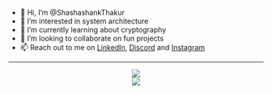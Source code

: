 - 👋 Hi, I’m @ShashashankThakur
- 👀 I’m interested in system architecture
- 🌱 I’m currently learning about cryptography
- 💞️ I’m looking to collaborate on fun projects
- 📫 Reach out to me on [LinkedIn](www.linkedin.com/in/shashashank), [Discord](https://discordapp.com/users/719167134256594975) and [Instagram](https://www.instagram.com/shashashankthakur/)

<!---
<div align="center">
    <a href="www.linkedin.com/in/shashashank">
        <img height="32" src="https://skillicons.dev/icons?i=linkedin">
    </a>
    &nbsp;
    <a href="https://discordapp.com/users/719167134256594975">
        <img height="32" src="https://skillicons.dev/icons?i=discord">
    </a>
    &nbsp;
    <a href="https://www.instagram.com/shashashankthakur/">
        <img height="32" src="https://skillicons.dev/icons?i=instagram">
    </a>
</div>
--->

---

<div align="center">
    <img src="https://skillicons.dev/icons?i=html,css,js,react,nodejs,express,next,tailwindcss,python,c,cpp,bash,mysql,git,github,linux,unity,godot,unreal,arduino&perline=10" />
    <br>
    <img src="https://skillicons.dev/icons?i=ros,matlab,vscode,vim,latex" />
</div>




<!--- Holopin Profile
[![An image of @shashashankthakur's Holopin badges, which is a link to view their full Holopin profile](https://holopin.me/shashashankthakur)](https://holopin.io/@shashashankthakur)
--->

<!--- 
- 📫 Reach out to me on [LinkedIn](www.linkedin.com/in/shashashank), [Discord](https://discordapp.com/users/719167134256594975) and [Instagram](https://www.instagram.com/shashashankthakur/)
--->

<!---
ShashashankThakur/ShashashankThakur is a ✨ special ✨ repository because its `README.md` (this file) appears on your GitHub profile.
You can click the Preview link to take a look at your changes.
--->
